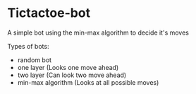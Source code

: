 # Tictactoe-bot
A simple bot using the min-max algorithm to decide it's moves

Types of bots:
* random bot
* one layer (Looks one move ahead)
* two layer (Can look two move ahead)
* min-max algorithm (Looks at all possible moves)
